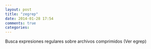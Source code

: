 ```yaml
---
layout: post
title: "zegrep"
date: 2014-01-28 17:54
comments: true
categories: 
---
```

Busca expresiones regulares sobre archivos comprimidos (Ver egrep)

